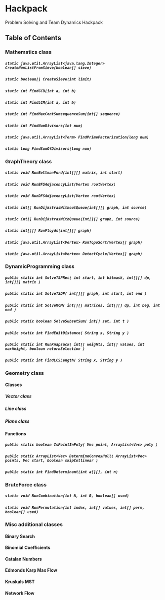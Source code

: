 # Hackpack
Problem Solving and Team Dynamics Hackpack

## Table of Contents

### Mathematics class
##### `static java.util.ArrayList<java.lang.Integer> CreateNumListFromSieve(boolean[] sieve)`
##### `static boolean[] CreateSieve(int limit)`
##### `static int FindGCD(int a, int b)`
##### `static int FindLCM(int a, int b)`
##### `static int FindMaxContSumsequenceSum(int[] sequence)`
##### `static int FindNumDivisors(int num)`
##### `static java.util.ArrayList<Term> FindPrimeFactorization(long num)`
##### `static long FindSumOfDivisors(long num)`

### GraphTheory class
##### `static void RunBellmanFord(int[][] matrix, int start)`
##### `static void RunBFSAdjacencyList(Vertex rootVertex)`
##### `static void RunDFSAdjacencyList(Vertex rootVertex)`
##### `static int[] RunDijkstrasWithoutQueue(int[][] graph, int source)`
##### `static int[] RunDijkstrasWithQueue(int[][] graph, int source)`
##### `static int[][] RunFloyds(int[][] graph)`
##### `static java.util.ArrayList<Vertex> RunTopoSort(Vertex[] graph)`
##### `static java.util.ArrayList<Vertex> DetectCycle(Vertex[] graph)`

### DynamicProgramming class
##### `public static int SolveTSPRec( int start, int bitmask, int[][] dp, int[][] matrix )`
##### `public static int SolveTSDP( int[][] graph, int start, int end )`
##### `public static int SolveMCM( int[][] matrices, int[][] dp, int beg, int end )`
##### `public static boolean SolveSubsetSum( int[] set, int t )`
##### `public static int FindEditDistance( String x, String y )`
##### `public static int RunKnapsack( int[] weights, int[] values, int maxWeight, boolean returnSelection )`
##### `public static int FindLCSLength( String x, String y )`

### Geometry class
#### Classes
##### Vector class
##### Line class
##### Plane class
#### Functions
##### `public static boolean IsPointInPoly( Vec point, ArrayList<Vec> poly )`
##### `public static ArrayList<Vec> DetermineConvexHull( ArrayList<Vec> points, Vec start, boolean skipCollinear )`
##### `public static int FindDeterminant(int a[][], int n)`


### BruteForce class
##### `static void RunCombination(int N, int R, boolean[] used)`
##### `static void RunPermutation(int index, int[] values, int[] perm, boolean[] used)`

### Misc additional classes
#### Binary Search
#### Binomial Coefficients
#### Catalan Numbers
#### Edmonds Karp Max Flow
#### Kruskals MST
#### Network Flow
